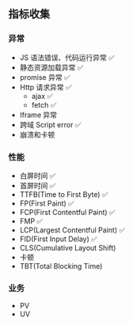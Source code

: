 ## 指标收集

### 异常

-   JS 语法错误、代码运行异常 ✅
-   静态资源加载异常 ✅
-   promise 异常 ✅
-   Http 请求异常 ✅
    -   ajax ✅
    -   fetch ✅
-   Iframe 异常
-   跨域 Script error ✅
-   崩溃和卡顿

### 性能

-   白屏时间 ✅
-   首屏时间 ✅
-   TTFB(Time to First Byte) ✅
-   FP(First Paint) ✅
-   FCP(First Contentful Paint) ✅
-   FMP ✅
-   LCP(Largest Contentful Paint) ✅
-   FID(First Input Delay) ✅
-   CLS(Cumulative Layout Shift)
-   卡顿
-   TBT(Total Blocking Time)

### 业务

-   PV
-   UV
